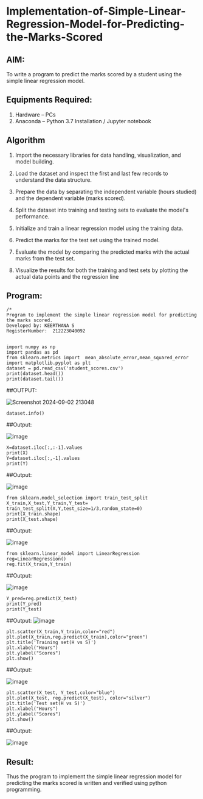 # Implementation-of-Simple-Linear-Regression-Model-for-Predicting-the-Marks-Scored

## AIM:
To write a program to predict the marks scored by a student using the simple linear regression model.

## Equipments Required:
1. Hardware – PCs
2. Anaconda – Python 3.7 Installation / Jupyter notebook

## Algorithm
1. Import the necessary libraries for data handling, visualization, and model building.
2. Load the dataset and inspect the first and last few records to understand the data structure.
3. Prepare the data by separating the independent variable (hours studied) and the dependent variable (marks scored).

4. Split the dataset into training and testing sets to evaluate the model's performance.
5. Initialize and train a linear regression model using the training data.
6. Predict the marks for the test set using the trained model.
7. Evaluate the model by comparing the predicted marks with the actual marks from the test set.
8. Visualize the results for both the training and test sets by plotting the actual data points and the regression line

## Program:
```
/*
Program to implement the simple linear regression model for predicting the marks scored.
Developed by: KEERTHANA S
RegisterNumber:  212223040092


import numpy as np
import pandas as pd
from sklearn.metrics import  mean_absolute_error,mean_squared_error
import matplotlib.pyplot as plt
dataset = pd.read_csv('student_scores.csv')
print(dataset.head())
print(dataset.tail())
```
##OUTPUT:


![Screenshot 2024-09-02 213048](https://github.com/user-attachments/assets/a26b3e28-17c1-435d-9e38-2afb3fd332f1)
```
dataset.info()
```
##Output:

![image](https://github.com/user-attachments/assets/13fafa5b-d17b-4ec8-9234-e37ff13e269c)
```
X=dataset.iloc[:,:-1].values
print(X)
Y=dataset.iloc[:,-1].values
print(Y)
```

##Output:



![image](https://github.com/user-attachments/assets/e796acb4-8d26-4e47-a638-c371409cf5c4)

```
from sklearn.model_selection import train_test_split
X_train,X_test,Y_train,Y_test= train_test_split(X,Y,test_size=1/3,random_state=0)
print(X_train.shape)
print(X_test.shape)
```
##Output:



![image](https://github.com/user-attachments/assets/1cd7a5b0-1a38-44c0-a2ec-f3ea354a414d)

```
from sklearn.linear_model import LinearRegression
reg=LinearRegression()
reg.fit(X_train,Y_train)

```
##Output:



![image](https://github.com/user-attachments/assets/6a01e1d7-e0ae-4f8f-ae26-349db63da226)

```
Y_pred=reg.predict(X_test)
print(Y_pred)
print(Y_test)

```
##Output:
![image](https://github.com/user-attachments/assets/113b67c6-2626-4b8b-8114-8c82e60cb7b5)

```
plt.scatter(X_train,Y_train,color="red")
plt.plot(X_train,reg.predict(X_train),color="green")
plt.title('Training set(H vs S)')
plt.xlabel("Hours")
plt.ylabel("Scores")
plt.show()
```
##Output:


![image](https://github.com/user-attachments/assets/aa1fb087-961d-48d8-ad37-3322ceb99716)

```
plt.scatter(X_test, Y_test,color="blue")
plt.plot(X_test, reg.predict(X_test), color="silver")
plt.title('Test set(H vs S)')
plt.xlabel("Hours")
plt.ylabel("Scores")
plt.show()
```
##Output:


![image](https://github.com/user-attachments/assets/832cdfa4-3900-4f7e-b36b-76d2c8c3ea8b)


## Result:
Thus the program to implement the simple linear regression model for predicting the marks scored is written and verified using python programming.
